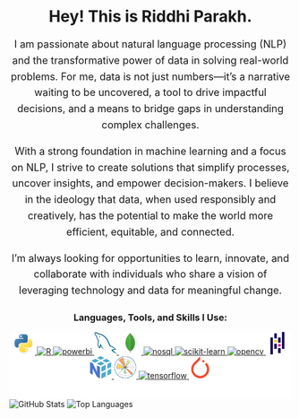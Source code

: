 <!DOCTYPE html>
<html lang="en">
<head>
  <meta charset="UTF-8">
  <meta name="viewport" content="width=device-width, initial-scale=1.0">


</head>
<body>

  <h1 align="center">Hey! This is Riddhi Parakh.</h1>
<p align="center" style="font-size:18px; line-height:1.6;">
  I am passionate about natural language processing (NLP) and the transformative power of data in solving real-world problems. For me, data is not just numbers—it’s a narrative waiting to be uncovered, a tool to drive impactful decisions, and a means to bridge gaps in understanding complex challenges.
</p>

<p align="center" style="font-size:18px; line-height:1.6;">
  With a strong foundation in machine learning and a focus on NLP, I strive to create solutions that simplify processes, uncover insights, and empower decision-makers. I believe in the ideology that data, when used responsibly and creatively, has the potential to make the world more efficient, equitable, and connected.
</p>

<p align="center" style="font-size:18px; line-height:1.6;">
  I’m always looking for opportunities to learn, innovate, and collaborate with individuals who share a vision of leveraging technology and data for meaningful change.
</p>

  <h3 align="center">Languages, Tools, and Skills I Use:</h3>

  <div align="center" style="text-align:center; background-color:white">
    <a href="https://www.python.org/" target="_blank"> <img src="https://raw.githubusercontent.com/devicons/devicon/master/icons/python/python-original.svg" alt="python"width="40" height="40" /> </a>
    <a href="https://www.r-project.org/" target="_blank"> <img src="https://www.vectorlogo.zone/logos/r-project/r-project-icon.svg" alt="R" width="40" height="40"/> </a>
    <a href="https://powerbi.microsoft.com/" target="_blank"> <img src="https://upload.wikimedia.org/wikipedia/commons/c/cf/New_Power_BI_Logo.svg" alt="powerbi"width="40" height="40" /> </a>
    <a href="https://www.mysql.com/" target="_blank"> <img src="https://raw.githubusercontent.com/devicons/devicon/master/icons/mysql/mysql-original.svg" alt="mysql"width="40" height="40" /> </a>
    <a href="https://www.mongodb.com/" target="_blank"> <img src="https://raw.githubusercontent.com/devicons/devicon/master/icons/mongodb/mongodb-original.svg" alt="mongodb" width="40" height="40"/> </a>
    <a href="https://en.wikipedia.org/wiki/NoSQL" target="_blank"> <img src="https://www.vectorlogo.zone/logos/elastic/elastic-icon.svg" alt="nosql"width="40" height="40" /> </a>
    <a href="https://scikit-learn.org/" target="_blank"> <img src="https://upload.wikimedia.org/wikipedia/commons/0/05/Scikit_learn_logo_small.svg" alt="scikit-learn"width="40" height="40" /> </a>
    <a href="https://opencv.org/" target="_blank"> <img src="https://www.vectorlogo.zone/logos/opencv/opencv-icon.svg" alt="opencv" /> </a>
    <a href="https://pandas.pydata.org/" target="_blank"> <img src="https://github.com/devicons/devicon/raw/master/icons/pandas/pandas-original.svg" alt="pandas"width="40" height="40" /> </a>
    <a href="https://numpy.org/" target="_blank"> <img src="https://raw.githubusercontent.com/devicons/devicon/master/icons/numpy/numpy-original.svg" alt="numpy" width="40" height="40"/> </a>
    <a href="https://matplotlib.org/" target="_blank"> <img src="https://raw.githubusercontent.com/devicons/devicon/master/icons/matplotlib/matplotlib-original.svg" alt="matplotlib"width="40" height="40" /> </a>
    <a href="https://www.tensorflow.org/" target="_blank"> <img src="https://www.vectorlogo.zone/logos/tensorflow/tensorflow-icon.svg" alt="tensorflow"width="40" height="40" /> </a>
    <a href="https://pytorch.org/" target="_blank"> <img src="https://raw.githubusercontent.com/devicons/devicon/master/icons/pytorch/pytorch-original.svg" alt="pytorch"width="40" height="40" /> </a>
      <br />
<br />
<br />
  </div>

  <div class="stats">
    <img height="180em" src="https://github-readme-stats.vercel.app/api?username=riddhiparakh&show_icons=true&hide_border=true&theme=gotham&count_private=true&include_all_commits=true" alt="GitHub Stats" />
    <img height="180em" src="https://github-readme-stats.vercel.app/api/top-langs/?username=riddhiparakh&layout=compact&theme=gotham&hide_border=true&show_icons=true" alt="Top Languages" />
  </div>

</body>
</html>
